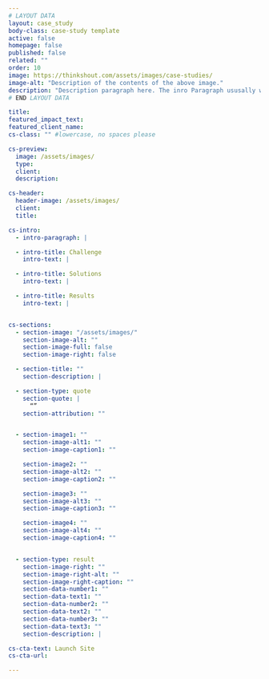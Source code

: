 ```yaml
---
# LAYOUT DATA
layout: case_study
body-class: case-study template
active: false
homepage: false
published: false
related: ""
order: 10
image: https://thinkshout.com/assets/images/case-studies/
image-alt: "Description of the contents of the above image."
description: "Description paragraph here. The inro Paragraph ususally works well."
# END LAYOUT DATA

title:
featured_impact_text:
featured_client_name:
cs-class: "" #lowercase, no spaces please

cs-preview:
  image: /assets/images/
  type:
  client:
  description:

cs-header:
  header-image: /assets/images/
  client:
  title:

cs-intro:
  - intro-paragraph: |

  - intro-title: Challenge
    intro-text: |

  - intro-title: Solutions
    intro-text: |

  - intro-title: Results
    intro-text: |


cs-sections:
  - section-image: "/assets/images/"
    section-image-alt: ""
    section-image-full: false
    section-image-right: false

  - section-title: ""
    section-description: |

  - section-type: quote
    section-quote: |
      “”
    section-attribution: ""


  - section-image1: ""
    section-image-alt1: ""
    section-image-caption1: ""

    section-image2: ""
    section-image-alt2: ""
    section-image-caption2: ""

    section-image3: ""
    section-image-alt3: ""
    section-image-caption3: ""

    section-image4: ""
    section-image-alt4: ""
    section-image-caption4: ""


  - section-type: result
    section-image-right: ""
    section-image-right-alt: ""
    section-image-right-caption: ""
    section-data-number1: ""
    section-data-text1: ""
    section-data-number2: ""
    section-data-text2: ""
    section-data-number3: ""
    section-data-text3: ""
    section-description: |

cs-cta-text: Launch Site
cs-cta-url:

---
```

